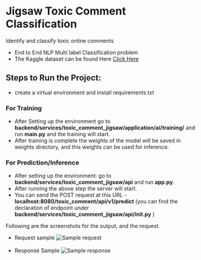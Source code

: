# Jigsaw Toxic Comment Classification
 Identify and classify toxic online comments

- End to End NLP Multi label Classification problem
- The Kaggle dataset can be found Here [Click Here](https://www.kaggle.com/c/jigsaw-toxic-comment-classification-challenge/data)
 
## Steps to Run the Project:
- create a virtual environment and install requirements.txt
  
### For Training
- After Setting up the environment go to **backend/services/toxic_comment_jigsaw/application/ai/training/** and run **main.py** and the training will start.
- After training is complete the weights of the model will be saved in weights directory, and this weights can be used for inference.
  
### For Prediction/Inference
- After setting up the environment: go to **backend/services/toxic_comment_jigsaw/api** and run **app.py**.
- After running the above step the server will start.  
- You can send the POST request at this URL - **localhost:8080/toxic_comment/api/v1/predict** (you can find the declaration of endpoint under **backend/services/toxic_comment_jigsaw/api/__init__.py** )

Following are the screenshots for the output, and the request.

- Request sample 
![Sample request](https://github.com/R-aryan/Jigsaw-Toxic-Comment-Classification/tree/develop/msc/toxic_request.png)
  <br>
  <br>
- Response Sample
![Sample response](https://github.com/R-aryan/Jigsaw-Toxic-Comment-Classification/tree/develop/msc/toxic_response.png)
